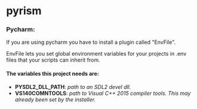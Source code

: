 # pyrism

### Pycharm:
If you are using pycharm you have to install a plugin called "EnvFile".

EnvFile lets you set global environment variables for your projects in .env files that your scripts can inherit from.

#### The variables this project needs are:

- **PYSDL2_DLL_PATH**: *path to an SDL2 devel dll.*
- **VS140COMNTOOLS**: *path to Visual C++ 2015 compiler tools. 
This may already been set by the installer.*